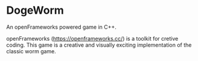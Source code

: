# DogeWorm
An openFrameworks powered game in C++. 

openFrameworks (https://openframeworks.cc/) is a toolkit for cretive coding. This game is a creative and visually exciting implementation of the classic worm game.
